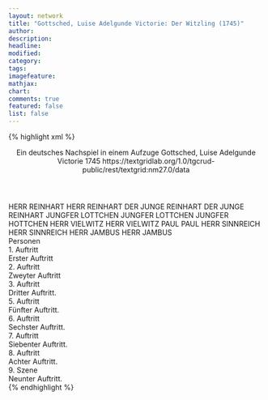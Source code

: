 ```yaml
---
layout: network
title: "Gottsched, Luise Adelgunde Victorie: Der Witzling (1745)"
author:
description:
headline:
modified:
category:
tags:
imagefeature:
mathjax:
chart:
comments: true
featured: false
list: false
---
```

{% highlight xml %}
<?xml-model href="https://raw.githubusercontent.com/DLiNa/project/master/rules/lina.rnc"?><?xml-model href="https://raw.githubusercontent.com/DLiNa/project/master/rules/lina.sch"?>
<play xmlns="http://lina.digital">
  <header>
    <title>Der Witzling</title>
    <subtitle>Ein deutsches Nachspiel in einem Aufzuge</subtitle>
    <genretitle/>
    <author>Gottsched, Luise Adelgunde Victorie</author>
    <date type="print" when="1745">1745</date>
    <date type="premiere"/>
    <date type="written"/>
    <source>https://textgridlab.org/1.0/tgcrud-public/rest/textgrid:nm27.0/data</source>
  </header>
  <personae>
    <character>
      <name>HERR REINHART</name>
      <alias xml:id="herr_reinhart">
        <name>HERR REINHART</name>
      </alias>
    </character>
    <character>
      <name>DER JUNGE REINHART</name>
      <alias xml:id="der_junge_reinhart">
        <name>DER JUNGE REINHART</name>
      </alias>
    </character>
    <character>
      <name>JUNGFER LOTTCHEN</name>
      <alias xml:id="jungfer_lottchen">
        <name>JUNGFER LOTTCHEN</name>
      </alias>
      <alias xml:id="jungfer_hottchen">
        <name>JUNGFER HOTTCHEN</name>
      </alias>
    </character>
    <character>
      <name>HERR VIELWITZ</name>
      <alias xml:id="herr_vielwitz">
        <name>HERR VIELWITZ</name>
      </alias>
    </character>
    <character>
      <name>PAUL</name>
      <alias xml:id="paul">
        <name>PAUL</name>
      </alias>
    </character>
    <character>
      <name>HERR SINNREICH</name>
      <alias xml:id="herr_sinnreich">
        <name>HERR SINNREICH</name>
      </alias>
    </character>
    <character>
      <name>HERR JAMBUS</name>
      <alias xml:id="herr_jambus">
        <name>HERR JAMBUS</name>
      </alias>
    </character>
  </personae>
  <text>
    <div>
      <head>Personen</head>
    </div>
    <div>
      <head>1. Auftritt</head>
      <div>
        <head>Erster Auftritt</head>
        <sp who="#herr_reinhart">
          <amount n="32" unit="speech_acts"/>
          <amount n="758" unit="words"/>
          <amount n="17" unit="lines"/>
          <amount n="4097" unit="chars"/>
        </sp>
        <sp who="#jungfer_lottchen">
          <amount n="30" unit="speech_acts"/>
          <amount n="754" unit="words"/>
          <amount n="13" unit="lines"/>
          <amount n="4210" unit="chars"/>
        </sp>
        <sp who="#jungfer_hottchen">
          <amount n="1" unit="speech_acts"/>
          <amount n="11" unit="words"/>
          <amount n="1" unit="lines"/>
          <amount n="58" unit="chars"/>
        </sp>
      </div>
    </div>
    <div>
      <head>2. Auftritt</head>
      <div>
        <head>Zweyter Auftritt</head>
        <sp who="#jungfer_lottchen">
          <amount n="15" unit="speech_acts"/>
          <amount n="207" unit="words"/>
          <amount n="13" unit="lines"/>
          <amount n="1076" unit="chars"/>
        </sp>
        <sp who="#der_junge_reinhart">
          <amount n="14" unit="speech_acts"/>
          <amount n="474" unit="words"/>
          <amount n="5" unit="lines"/>
          <amount n="2622" unit="chars"/>
        </sp>
      </div>
    </div>
    <div>
      <head>3. Auftritt</head>
      <div>
        <head>Dritter Auftritt.</head>
        <sp who="#herr_vielwitz">
          <amount n="14" unit="speech_acts"/>
          <amount n="383" unit="words"/>
          <amount n="5" unit="lines"/>
          <amount n="2218" unit="chars"/>
        </sp>
        <sp who="#jungfer_lottchen">
          <amount n="13" unit="speech_acts"/>
          <amount n="233" unit="words"/>
          <amount n="5" unit="lines"/>
          <amount n="1362" unit="chars"/>
        </sp>
        <sp who="#herr_reinhart">
          <amount n="9" unit="speech_acts"/>
          <amount n="135" unit="words"/>
          <amount n="7" unit="lines"/>
          <amount n="744" unit="chars"/>
        </sp>
        <sp who="#paul">
          <amount n="1" unit="speech_acts"/>
          <amount n="3" unit="words"/>
          <amount n="1" unit="lines"/>
          <amount n="17" unit="chars"/>
        </sp>
      </div>
    </div>
    <div>
      <head>5. Auftritt</head>
      <div>
        <head>Fünfter Auftritt.</head>
        <sp who="#herr_reinhart">
          <amount n="12" unit="speech_acts"/>
          <amount n="251" unit="words"/>
          <amount n="6" unit="lines"/>
          <amount n="1553" unit="chars"/>
        </sp>
        <sp who="#herr_sinnreich">
          <amount n="21" unit="speech_acts"/>
          <amount n="457" unit="words"/>
          <amount n="9" unit="lines"/>
          <amount n="2817" unit="chars"/>
        </sp>
        <sp who="#herr_jambus">
          <amount n="11" unit="speech_acts"/>
          <amount n="159" unit="words"/>
          <amount n="8" unit="lines"/>
          <amount n="931" unit="chars"/>
        </sp>
        <sp who="#herr_vielwitz">
          <amount n="19" unit="speech_acts"/>
          <amount n="342" unit="words"/>
          <amount n="11" unit="lines"/>
          <amount n="1882" unit="chars"/>
        </sp>
        <sp who="#jungfer_lottchen">
          <amount n="7" unit="speech_acts"/>
          <amount n="130" unit="words"/>
          <amount n="3" unit="lines"/>
          <amount n="748" unit="chars"/>
        </sp>
      </div>
    </div>
    <div>
      <head>6. Auftritt</head>
      <div>
        <head>Sechster Auftritt.</head>
        <sp who="#herr_jambus">
          <amount n="31" unit="speech_acts"/>
          <amount n="565" unit="words"/>
          <amount n="18" unit="lines"/>
          <amount n="3458" unit="chars"/>
        </sp>
        <sp who="#herr_sinnreich">
          <amount n="28" unit="speech_acts"/>
          <amount n="481" unit="words"/>
          <amount n="19" unit="lines"/>
          <amount n="2932" unit="chars"/>
        </sp>
        <sp who="#herr_vielwitz">
          <amount n="36" unit="speech_acts"/>
          <amount n="691" unit="words"/>
          <amount n="17" unit="lines"/>
          <amount n="3949" unit="chars"/>
        </sp>
        <sp who="#herr_reinhart">
          <amount n="35" unit="speech_acts"/>
          <amount n="882" unit="words"/>
          <amount n="18" unit="lines"/>
          <amount n="5388" unit="chars"/>
        </sp>
      </div>
    </div>
    <div>
      <head>7. Auftritt</head>
      <div>
        <head>Siebenter Auftritt.</head>
        <sp who="#jungfer_lottchen">
          <amount n="2" unit="speech_acts"/>
          <amount n="79" unit="words"/>
          <amount n="1" unit="lines"/>
          <amount n="455" unit="chars"/>
        </sp>
        <sp who="#herr_vielwitz">
          <amount n="1" unit="speech_acts"/>
          <amount n="25" unit="words"/>
          <amount n="141" unit="chars"/>
        </sp>
        <sp who="#herr_jambus">
          <amount n="2" unit="speech_acts"/>
          <amount n="87" unit="words"/>
          <amount n="478" unit="chars"/>
        </sp>
      </div>
    </div>
    <div>
      <head>8. Auftritt</head>
      <div>
        <head>Achter Auftritt.</head>
        <sp who="#jungfer_lottchen">
          <amount n="12" unit="speech_acts"/>
          <amount n="504" unit="words"/>
          <amount n="3" unit="lines"/>
          <amount n="2759" unit="chars"/>
        </sp>
        <sp who="#herr_sinnreich">
          <amount n="3" unit="speech_acts"/>
          <amount n="65" unit="words"/>
          <amount n="2" unit="lines"/>
          <amount n="329" unit="chars"/>
        </sp>
        <sp who="#herr_reinhart">
          <amount n="5" unit="speech_acts"/>
          <amount n="86" unit="words"/>
          <amount n="4" unit="lines"/>
          <amount n="442" unit="chars"/>
        </sp>
        <sp who="#herr_vielwitz">
          <amount n="5" unit="speech_acts"/>
          <amount n="132" unit="words"/>
          <amount n="2" unit="lines"/>
          <amount n="737" unit="chars"/>
        </sp>
      </div>
    </div>
    <div>
      <head>9. Szene</head>
      <div>
        <head>Neunter Auftritt.</head>
        <sp who="#herr_vielwitz">
          <amount n="4" unit="speech_acts"/>
          <amount n="103" unit="words"/>
          <amount n="2" unit="lines"/>
          <amount n="575" unit="chars"/>
        </sp>
        <sp who="#herr_reinhart">
          <amount n="4" unit="speech_acts"/>
          <amount n="66" unit="words"/>
          <amount n="2" unit="lines"/>
          <amount n="337" unit="chars"/>
        </sp>
      </div>
    </div>
  </text>
</play>
{% endhighlight %}